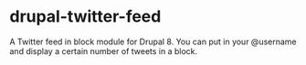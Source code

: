 # drupal-twitter-feed
A Twitter feed in block module for Drupal 8. You can put in your @username and display a certain number of tweets in a block. 